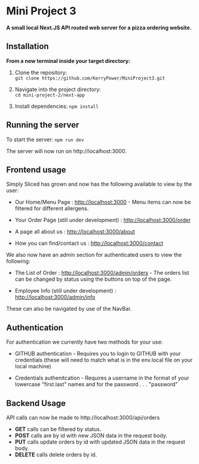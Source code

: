 # Mini Project 3

**A small local Next.JS API routed web server for a pizza ordering website.** 

## Installation 

**From a new terminal inside your target directory:**

1. Clone the repository:  
`git clone https://github.com/KerryPower/MiniProject3.git`

2. Navigate into the project directory:     
`cd mini-project-2/next-app`

3. Install dependencies:
`npm install`
    

## Running the server

To start the server:
`npm run dev`
            
The server will now run on http://localhost:3000.

## Frontend usage 

Simply Sliced has grown and now has the following available to view by the user:

- Our Home/Menu Page : [http://localhost:3000](http://localhost:3000) - Menu items can now be filtered for different allergens. 

- Your Order Page (still under development) : [http://localhost:3000/order](http://localhost:3000/order)

- A page all about us : [http://localhost:3000/about](http://localhost:3000/about)

- How you can find/contact us : [http://localhost:3000/contact](http://localhost:3000/contact)

We also now have an admin section for authenticated users to view the following:

- The List of Order : [http://localhost:3000/admin/orders](http://localhost:3000/admin/orders) - 
The orders list can be changed by status using the buttons on top of the page. 

- Employee Info (still under development) : [http://localhost:3000/admin/info](http://localhost:3000/admin/info) 

These can also be navigated by use of the NavBar. 

## Authentication

For authentication we currently have two methods for your use:

- GITHUB authentication - Requires you to login to GITHUB with your credentials (these will need to match what is in the env.local file on your local machine)

- Credentials authenitcation - Requires a username in the format of your lowercase "first.last" names and for the password . . . "password" 

## Backend Usage

API calls can now be made to http://localhost:3000/api/orders

- **GET** calls can be filtered by status.  
- **POST** calls are by id with new JSON data in the request body.   
- **PUT** calls update orders by id with updated JSON data in the request body.  
- **DELETE** calls delete orders by id.
